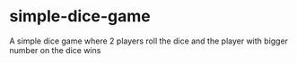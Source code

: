 # simple-dice-game
 A simple dice game where 2 players roll the dice and the player with bigger number on the dice wins
